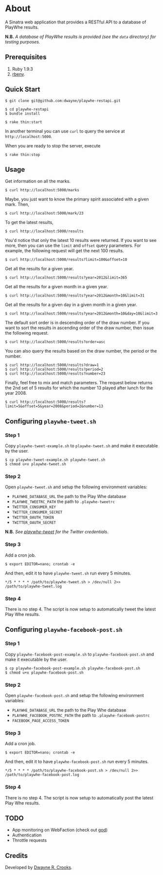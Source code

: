 # About

A Sinatra web application that provides a RESTful API to a database of PlayWhe results.

**N.B.** *A database of PlayWhe results is provided (see the `data` directory) for testing purposes.*

## Prerequisites

1. Ruby 1.9.3
2. [rbenv](https://github.com/sstephenson/rbenv).

## Quick Start

    $ git clone git@github.com:dwayne/playwhe-restapi.git

    $ cd playwhe-restapi
    $ bundle install

    $ rake thin:start

In another terminal you can use `curl` to query the service at `http://localhost:5000`.

When you are ready to stop the server, execute

    $ rake thin:stop

## Usage

Get information on all the marks.

    $ curl http://localhost:5000/marks

Maybe, you just want to know the primary spirit associated with a given mark. Then,

    $ curl http://localhost:5000/mark/23

To get the latest results,

    $ curl http://localhost:5000/results

You'd notice that only the latest 10 results were returned. If you want to see more, then you can use the `limit` and `offset` query parameters. For example, the following request will get the next 100 results.

    $ curl http://localhost:5000/results?limit=100&offset=10

Get all the results for a given year.

    $ curl http://localhost:5000/results?year=2012&limit=365

Get all the results for a given month in a given year.

    $ curl http://localhost:5000/results?year=2012&month=10&limit=31

Get all the results for a given day in a given month in a given year.

    $ curl http://localhost:5000/results?year=2012&month=10&day=10&limit=3

The default sort order is in descending order of the draw number. If you want to sort the results in ascending order of the draw number, then issue the following request.

    $ curl http://localhost:5000/results?order=asc

You can also query the results based on the draw number, the period or the number.

    $ curl http://localhost:5000/results?draw=1
    $ curl http://localhost:5000/results?period=2
    $ curl http://localhost:5000/results?number=23

Finally, feel free to mix and match parameters. The request below returns the 2nd set of 5 results for which the number 13 played after lunch for the year 2008.

    $ curl http://localhost:5000/results?limit=5&offset=5&year=2008&period=2&number=13

## Configuring `playwhe-tweet.sh`

### Step 1

Copy `playwhe-tweet-example.sh` to `playwhe-tweet.sh` and make it executable by the user.

    $ cp playwhe-tweet-example.sh playwhe-tweet.sh
    $ chmod u+x playwhe-tweet.sh

### Step 2

Open `playwhe-tweet.sh` and setup the following environment variables:

- `PLAYWHE_DATABASE_URL` the path to the Play Whe database
- `PLAYWHE_TWEETRC_PATH` the path to `.playwhe-tweetrc`
- `TWITTER_CONSUMER_KEY`
- `TWITTER_CONSUMER_SECRET`
- `TWITTER_OAUTH_TOKEN`
- `TWITTER_OAUTH_SECRET`

**N.B.** *See [playwhe-tweet](https://dev.twitter.com/apps/3841469/show) for the Twitter credentials.*

### Step 3

Add a cron job.

    $ export EDITOR=nano; crontab -e

And then, edit it to have `playwhe-tweet.sh` run every 5 minutes.

    */5 * * * * /path/to/playwhe-tweet.sh > /dev/null 2>> /path/to/playwhe-tweet.log

### Step 4

There is no step 4. The script is now setup to automatically tweet the latest Play Whe results.

## Configuring `playwhe-facebook-post.sh`

### Step 1

Copy `playwhe-facebook-post-example.sh` to `playwhe-facebook-post.sh` and make it executable by the user.

    $ cp playwhe-facebook-post-example.sh playwhe-facebook-post.sh
    $ chmod u+x playwhe-facebook-post.sh

### Step 2

Open `playwhe-facebook-post.sh` and setup the following environment variables:

- `PLAYWHE_DATABASE_URL` the path to the Play Whe database
- `PLAYWHE_FACEBOOK_POSTRC_PATH` the path to `.playwhe-facebook-postrc`
- `FACEBOOK_PAGE_ACCESS_TOKEN`

### Step 3

Add a cron job.

    $ export EDITOR=nano; crontab -e

And then, edit it to have `playwhe-facebook-post.sh` run every 5 minutes.

    */5 * * * * /path/to/playwhe-facebook-post.sh > /dev/null 2>> /path/to/playwhe-facebook-post.log

### Step 4

There is no step 4. The script is now setup to automatically post the latest Play Whe results.

## TODO

- App monitoring on WebFaction (check out [god](http://godrb.com/))
- Authentication
- Throttle requests

## Credits

Developed by [Dwayne R. Crooks](http://dwaynecrooks.com/).
